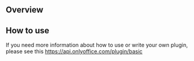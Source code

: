 ## Overview

## How to use

If you need more information about how to use or write your own plugin, please see this https://api.onlyoffice.com/plugin/basic
